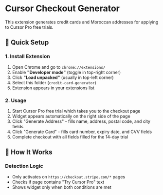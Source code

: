 # Cursor Checkout Generator

This extension generates credit cards and Moroccan addresses for applying to Cursor Pro free trials.

## 🚀 Quick Setup

### 1. Install Extension

1. Open Chrome and go to `chrome://extensions/`
2. Enable **"Developer mode"** (toggle in top-right corner)
3. Click **"Load unpacked"** (usually in top-left corner)
4. Select this folder (`credit-card-generator`)
5. Extension appears in your extensions list

### 2. Usage

1. Start Cursor Pro free trial which takes you to the checkout page
2. Widget appears automatically on the right side of the page
3. Click "Generate Address" - fills name, address, postal code, and city fields
4. Click "Generate Card" - fills card number, expiry date, and CVV fields
5. Complete checkout with all fields filled for the 14-day trial

## 🔧 How It Works

### Detection Logic

- Only activates on `https://checkout.stripe.com/*` pages
- Checks if page contains "Try Cursor Pro" text
- Shows widget only when both conditions are met
